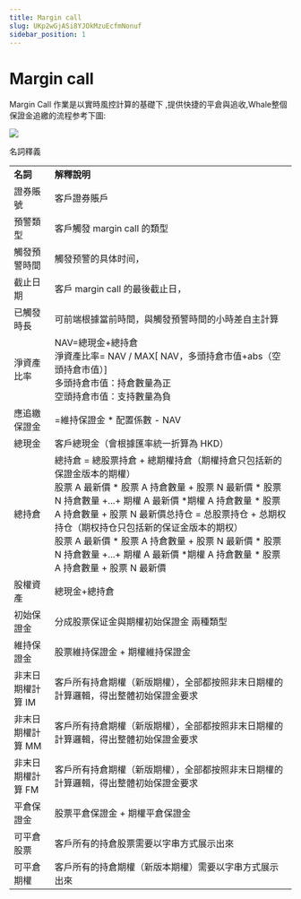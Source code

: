 ```yaml
---
title: Margin call
slug: UKp2wGjASi8YJOkMzuEcfmNonuf
sidebar_position: 1
---
```



# Margin call

Margin Call 作業是以實時風控計算的基礎下 ,提供快捷的平倉與追收,Whale整個保證金追繳的流程参考下圖:

<img src="/assets/IEBebOkmhoqDUTxupIscT9IXnZf.jpeg"/>

名詞釋義

|   |   |
|---|---|
|**名詞**|**解釋說明**|
|證券賬號|客戶證券賬戶|
|預警類型|客戶觸發 margin call 的類型|
|觸發預警時間|觸發预警的具体时间，|
|截止日期|客戶 margin call 的最後截止日，|
|已觸發時長|可前端根據當前時間，與觸發預警時間的小時差自主計算|
|淨資產比率|NAV=總現金+總持倉 <br/>淨資產比率= NAV / MAX[ NAV，多頭持倉市值+abs（空頭持倉市值）] <br/>多頭持倉市值：持倉數量為正 <br/>空頭持倉市值：支持數量為負|
|應追繳保證金|=維持保證金 * 配置係數  -  NAV|
|總現金|客戶總現金（會根據匯率統一折算為 HKD）|
|總持倉|總持倉 = 總股票持倉 + 總期權持倉（期權持倉只包括新的保證金版本的期權） <br/>股票 A 最新價 * 股票 A 持倉數量 + 股票 N 最新價 * 股票 N 持倉數量 +...+ 期權 A 最新價 *期權 A 持倉數量 * 股票 A 持倉數量 + 股票 N 最新價总持仓 = 总股票持仓 + 总期权持仓（期权持仓只包括新的保证金版本的期权）<br/>股票 A 最新價 * 股票 A 持倉數量 + 股票 N 最新價 * 股票 N 持倉數量 +...+  期權 A 最新價 *期權 A 持倉數量 * 股票 A 持倉數量 + 股票 N 最新價|
|股權資產|總現金+總持倉|
|初始保證金|分成股票保证金與期權初始保證金 兩種類型|
|維持保證金|股票維持保證金 + 期權維持保證金|
|非末日期權計算 IM|客戶所有持倉期權（新版期權），全部都按照非末日期權的計算邏輯，得出整體初始保證金要求|
|非末日期權計算 MM|客戶所有持倉期權（新版期權），全部都按照非末日期權的計算邏輯，得出整體初始保證金要求|
|非末日期權計算 FM|客戶所有持倉期權（新版期權），全部都按照非末日期權的計算邏輯，得出整體初始保證金要求|
|平倉保證金|股票平倉保證金 + 期權平倉保證金|
|可平倉股票|客戶所有的持倉股票需要以字串方式展示出來|
|可平倉期權|客戶所有的持倉期權（新版本期權）需要以字串方式展示出來|

